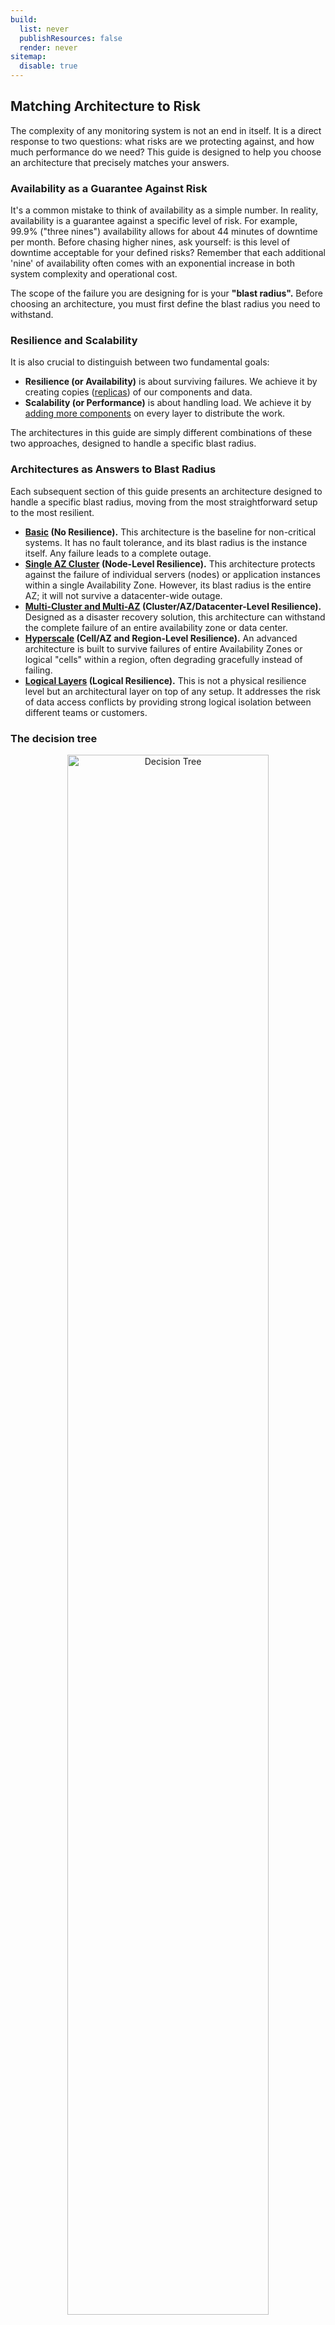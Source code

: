 ```yaml
---
build:
  list: never
  publishResources: false
  render: never
sitemap:
  disable: true
---
```


## Matching Architecture to Risk

The complexity of any monitoring system is not an end in itself. It is a direct response to two questions: what risks are we protecting against, and how much performance do we need? This guide is designed to help you choose an architecture that precisely matches your answers.

### Availability as a Guarantee Against Risk

It's a common mistake to think of availability as a simple number. In reality, availability is a guarantee against a specific level of risk. For example, 99.9% ("three nines") availability allows for about 44 minutes of downtime per month. Before chasing higher nines, ask yourself: is this level of downtime acceptable for your defined risks? Remember that each additional 'nine' of availability often comes with an exponential increase in both system complexity and operational cost.

The scope of the failure you are designing for is your **"blast radius".** Before choosing an architecture, you must first define the blast radius you need to withstand.

### Resilience and Scalability

It is also crucial to distinguish between two fundamental goals:

* **Resilience (or Availability)** is about surviving failures. We achieve it by creating copies ([replicas](https://docs.victoriametrics.com/cluster-victoriametrics/#replication-and-data-safety)) of our components and data.  
* **Scalability (or Performance)** is about handling load. We achieve it by [adding more components](https://docs.victoriametrics.com/victoriametrics/#scalability-and-cluster-version) on every layer to distribute the work.

The architectures in this guide are simply different combinations of these two approaches, designed to handle a specific blast radius.

### Architectures as Answers to Blast Radius

Each subsequent section of this guide presents an architecture designed to handle a specific blast radius, moving from the most straightforward setup to the most resilient.

* **[Basic](#basic) (No Resilience).** This architecture is the baseline for non-critical systems. It has no fault tolerance, and its blast radius is the instance itself. Any failure leads to a complete outage.  
* **[Single AZ Cluster](#single-availability-zone) (Node-Level Resilience).** This architecture protects against the failure of individual servers (nodes) or application instances within a single Availability Zone. However, its blast radius is the entire AZ; it will not survive a datacenter-wide outage.  
* **[Multi-Cluster and Multi-AZ](#multi-cluster-and-multi-az) (Cluster/AZ/Datacenter-Level Resilience).** Designed as a disaster recovery solution, this architecture can withstand the complete failure of an entire availability zone or data center.  
* **[Hyperscale](#the-hyperscale-cell-based) (Cell/AZ and Region-Level Resilience).** An advanced architecture is built to survive failures of entire Availability Zones or logical "cells" within a region, often degrading gracefully instead of failing.  
* **[Logical Layers](#logical-layers) (Logical Resilience).** This is not a physical resilience level but an architectural layer on top of any setup. It addresses the risk of data access conflicts by providing strong logical isolation between different teams or customers.

### The decision tree

<p align="center">
<img src="decision-tree.webp" alt="Decision Tree" width="80%">
</p>

## Basic

**Recommended for:** Pet projects, development/test stages, and non-critical systems monitoring.

Installation guide reference: [https://docs.victoriametrics.com/guides/k8s-monitoring-via-vm-single](https://docs.victoriametrics.com/guides/k8s-monitoring-via-vm-single)

**Key characteristics**: Single instance that does everything: stores, retrieves, and provides metrics.

**Pros**:

* **Straightforward.** Quick deployment without additional components  
* **Cost-efficient.** It avoids redundant work, such as writing or transmitting the same data twice, thereby reducing both computational and network expenses. Additionally, there are no extra copies of data.

**Cons**:

* **Single point of failure.** No fault tolerance and no availability

**Schema:**

<p align="center">
<img src="basic-architecture.webp" alt="Basic Architecture" width="40%">
</p>

### Unavailability Scenarios

In this simplest setup, any single-node failure leads to temporary data unavailability or loss until the instance restarts or storage is restored. There are no built-in redundancy or replication layers.

For this section, you can increase availability by utilizing backup and restore mechanisms on various levels: hardware, virtualization, persistence volume management, or application. VictoriaMetrics provides the [backup tools](https://docs.victoriametrics.com/victoriametrics/vmbackup/) to achieve that. 

## Single Availability Zone

**Recommended for:** Single availability zone hosted systems of any scale

Installation guide reference: [https://docs.victoriametrics.com/guides/k8s-monitoring-via-vm-cluster](https://docs.victoriametrics.com/guides/k8s-monitoring-via-vm-cluster)

High availability implementation: [https://docs.victoriametrics.com/guides/k8s-ha-monitoring-via-vm-cluster](https://docs.victoriametrics.com/guides/k8s-ha-monitoring-via-vm-cluster)

**Key characteristics:** This is a complete VictoriaMetrics cluster, commonly running in a single Kubernetes cluster. Each component of the cluster: vminsert, vmselect, and vmstorage has multiple copies (replicas). The data is also copied and sharded between vmstorage nodes using the `--replicationFactor` setting on vminsert. [See the official documentation](https://docs.victoriametrics.com/victoriametrics/cluster-victoriametrics/#replication-and-data-safety) to determine the optimal replication factor for your needs.

**Pros**:

* **Reliability.** The system can survive a failure of any component without service disruption. If a single vmstorage node dies, other replicas continue to operate. And it is the same for other components.

**Cons**:

* **No disaster recovery.** If the entire Kubernetes cluster, availability zone, or data center fails, you lose the entire monitoring system.  
* **Increased Cost:** Storage cost grows linearly with the replicationFactor (e.g., RF=2 equals 2x storage, RF=3 equals 3x).   Compute components like vminsert or vmselect scale horizontally and increase throughput rather than duplicating data.

**Schema:**

<p align="center">
<img src="single-az-architecture.webp" alt="Single AZ Architecture" width="60%">
</p>

### Application vs. Storage Replication

When building a resilient cluster, several replication options are available.

**Path A: Application-Level Replication.** This approach is enabled [by setting](https://docs.victoriametrics.com/victoriametrics/cluster-victoriametrics/#replication-and-data-safety) the `-replicationFactor=N` flag, where N is an integer representing the desired number of replicas. It makes the cluster components responsible for writing N copies of the data across different vmstorage nodes.

**Pros:**

* **Guaranteed Query Completeness on Node Failure.** The key advantage is that the cluster is aware of its replication. It can survive a complete vmstorage node failure and still guarantee 100% complete query responses from the remaining replicas (as long as the number of failed nodes is less than the replication factor).  
* **Infrastructure-Independent Logic.** The replication logic is part of the VictoriaMetrics application, ensuring the same predictable behavior whether you run on-premise or on any cloud provider.

**Cons:**

* **Latency sensitivity risks**. A slow or overloaded replica can increase write latency, since inserts must complete on multiple nodes. A larger number of nodes increases the risk of problems with one of them.

**Path B: Storage-Level Replication (The Cloud Provider Way)** In this model, VictoriaMetrics replication factor is set to 1, and the vmstorage data is backed up with cloud-provided and replicated volumes(i.e., AWS EBS replicated within AZ, Google Zonal PD). 

**Pros:**

* **Offloaded Resource Cost.** The data replication is no longer bound by application CPU and network performance, and is offloaded to the cloud provider's storage infrastructure. 

**Cons:**

* **No read resilience.** Any vmstorage restart (including planned maintenance) or failure makes its data temporarily unavailable for querying.
* **Failover duration.** When a node or disk fails, the PVC must be reattached to another node. For zonal volumes (single AZ), this can take seconds to minutes (e.g., 10-60 seconds for clean detach/attach; up to 5 minutes in force-detach cases), making data from that shard temporarily unavailable for querying until reschedule completes.

### Query Consistency Partial vs. Complete Responses

In a large, distributed system, partial failures are a common occurrence. A critical choice is how your read path should behave when only partial data can be retrieved.

**Path A: Allow Partial Responses (Focus on Availability)** By default, if a vmstorage node is down, vmselect will continue getting results from the healthy vmstorage nodes. If more than or equal to the replicationFactor vmstorage nodes fail to respond, the response will have the "isPartial" field set to true.

**Pros:** 

* **High Availability.** Some data, albeit incomplete, would still be available. The system degrades gracefully. It will continue to return available data from the remaining healthy nodes, rather than failing the entire query.

**Cons:**

* **Risk of incomplete data.** Users might not realize the "partial" warning and make decisions based on incomplete and possibly misleading graphs.

**Path B:** **Deny Partial Responses (Focus on Consistency)** You can configure vmselect with the `-search.denyPartialResponse` flag. If vmselect cannot fetch a complete result from all vmstorage nodes that hold the requested data according to the replication factor value, it will return an error instead of a partial result.

**Pros:**

* **Guaranteed data consistency.** This approach ensures that any successful query returns 100% of the requested data. If vmselect receives only a partial response from its vmstorage nodes, the entire query is marked as failed, preventing any misleading or incomplete results.

**Cons:**

* **Lower Availability.** This approach sacrifices availability to guarantee consistency. So if more than replicationFactor vmstorage nodes are unavailable, read queries will start returning errors.

### Buffering Strategy Trade-off

Once you have a vmagent sending data to the storage component (vmsingle or cluster), you face your first important trade-off: what should vmagent do when the storage is temporarily unavailable? This choice defines the trade-off between higher availability (by not losing data) and lower resource consumption (by not using disk). By default, vmagent acts as a durable queue: it persists compressed unsent data to the local filesystem. The size of the queue is controlled via \`--remoteWrite.maxDiskUsagePerURL\` and can be [estimated in advance](https://docs.victoriametrics.com/victoriametrics/vmagent/#calculating-disk-space-for-persistence-queue).

**Path A: Stateful Mode (Most Reliable).**  By default, [the operator uses ephemeral storage](https://docs.victoriametrics.com/operator/resources/vmagent/#statefulmode) for the vmagent queue. In production, we recommend explicitly configuring a PersistentVolumeClaim (PVC) for vmagent to ensure the buffer is stored on a persistent disk and survives pod restarts. [The documentation](https://docs.victoriametrics.com/victoriametrics/vmagent/#on-disk-persistence) about on-disk persistence.

**Pros:**

* **Improved reliability.** Unsent data is safe during vmagent restarts or when remote storage is down (until queue is full).

**Cons:**	

* **Requires additional resources.** Deployment becomes stateful, uses disk space, and I/O. The queue size can build extra pressure on remote storage once it becomes available.

For Enterprise users, the queueing can be offloaded to an external message broker, such as **Kafka**. In that case vmagent can [read or write into Kafka](https://docs.victoriametrics.com/victoriametrics/integrations/kafka/).

**Path B: Ephemeral Buffering (with tmpfs).** For maximum performance, the vmagent buffer directory can be mounted as a tmpfs volume, which is physically stored in the node's RAM. In Kubernetes, this is configured via `emptyDir: { medium: "Memory" }`.

**Pros:**

* **Fast I/O.** Buffering happens at RAM speed. This path safeguards against brief network outages without any loss of performance.

**Cons:**

* **Significant risk of data loss.** Unsent data is lost on vmagent restarts. The queue size is limited by the available memory.

### Unavailability Scenarios

**Blast radius:** Cluster

* **Instance/pod failure:**  
  * Path A (Application-level replication, RF ≥2): no impact; cluster continues with remaining replicas.  
  * Path B (Storage-level replication, RF=1): temporary data unavailability (can be around 1 minute regarding PVC detach/attach, depending on the type of replication).  
  * Path A (Buffering Strategy Trade-off, stateful): if vmagent uses a PersistentVolumeClaim, buffered data survives pod restarts and is replayed automatically.  
  * Path A (Buffering Strategy Trade-off, Ephemeral): if vmagent uses an in-memory (tmpfs) buffer, all unsent samples are lost on restart.  
* **Node/server failure:** pods rescheduled; impact depends on replication mode.  
* **AZ/datacenter failure:** complete outage; no cross-AZ protection.  
* **vminsert or vmstorage unavailability:**  
  * Path A, Path B (Buffering Strategy Trade-off) data replayed after reconnecting.

## Multi-Cluster and Multi-AZ

**Recommended for:** Large-scale workloads or services with high SLA requirements that must survive the complete failure of a datacenter or an Availability Zone (AZ).

High availability implementation: [https://docs.victoriametrics.com/guides/multi-regional-setup-dedicated-regions](https://docs.victoriametrics.com/guides/multi-regional-setup-dedicated-regions)

**Key characteristics:** The core principle of this architecture is to run two or more independent, self-contained VictoriaMetrics clusters (from the [Single AZ](#single-availability-zone) section) in separate failure domains, such as different Availability Zones or geographic regions. A global, stateless layer is responsible for routing write and read traffic to these clusters. Each participating AZ must be provisioned to handle the entire workload if another AZ fails. 

There are no differences in the VictoriaMetrics clusters' topology regarding the multi-AZ approach. It can be Active-Active or Active-Passive - the schema will be the same.  

To ensure reliability, vmagent implements the bulkhead pattern: each destination URL configured via `--remoteWrite.url` is assigned a dedicated data queue and an isolated pool of workers. This isolates the data streams, ensuring that if one storage destination becomes slow or unavailable, it does not impact data delivery to the others.

**Pros:**

* **Disaster Recovery:** The system can survive a complete failure of one cluster's location (AZ or region).  
* **Isolation:** Incidents, maintenance, or configuration errors in one cluster do not affect the others.

**Cons:**

* **Increased Cost:** You are paying more for the infrastructure (compute, storage, and network). The capacity of vmstorage in each AZ is underutilized, since every AZ must be ready to absorb the full traffic load in case of failure. Overhead is ~100% with 2 AZs (50% utilization). For other components, it is possible to use [VPA](https://kubernetes.io/docs/concepts/workloads/autoscaling) or [HPA](https://kubernetes.io/docs/tasks/run-application/horizontal-pod-autoscale). 

**Schema:**

<p align="center">
<img src="multi-az-architecture.webp" alt="Multi-AZ Architecture" width="65%">
</p>

### Unavailability Scenarios

**Blast radius:** Availability zone

* **Primary region failure (Active-Passive):** switchover in minutes; stale reads until DNS/load balancer/BGP reroute.

* **Single AZ/cluster failure (Active-Active):** seamless reroute; read results may temporarily differ between clusters if cross-AZ replication lags.

* **Cross-region link failure:**

  * Writes: buffered by vmagent.  
  * Reads: may return stale data until the link is restored.

## The Hyperscale (Cell-based)

**Recommended for:** Systems that require extra reliability and scalability across multiple regions and zones.

**Key characteristics:** This architecture is built on two main ideas - cells and the separation of routing and storage paths

First, we have logical groups of Availability Zones (AZs). Think of these as our data pods. Inside these groups, we deploy our basic clusters. The data within these groups can be distributed in two ways:
- **Fully replicated:** An identical copy exists in each AZ.
- **Sharded:** Each AZ holds a portion of the data. For example, with replication factor 3 across 4 cells, each cell stores approximately 75% of all metrics.

Inside each Storage Cell, the VictoriaMetrics cluster is configured with a `-replicationFactor` of 1. High availability is achieved by replicating data across multiple cells by the global routing layer, not within the cell or the cluster.

Next, we have a separate, stateless layer of routing cells. Their only purpose is to manage traffic. They accept all incoming data and queries and intelligently route them to the correct storage groups. This separation of routing and storage is key to the design. 

For complete disaster recovery, this entire cell-based architecture is duplicated in a second geographic region.

**Pros:**

* **Maximum Fault Tolerance:** The system survives failures of servers, entire storage cells, and even availability zones within a region. It degrades gracefully instead of failing completely.  
* **Horizontal Scaling:** You can add new storage cells to increase capacity or new routing cells to handle more traffic.

**Cons / Trade-offs:**

* **Increased Complexity:** This architecture requires significant expertise and a large amount of automation (a control plane) to manage the routing and data placement.  
* **High Cost:** The number of components and the data redundancy make this the most expensive option.

**Schema:**

A global, stateless layer of routing cells (vmagent, vmauth) sits on top. It routes traffic to several logical groups of storage cells. Each storage group contains multiple AZs, and data is replicated or sharded across them. There are several approaches to implementing it.

<p align="center">
<img src="hyperscale-architecture.webp" alt="Hyperscale Architecture" width="85%">
</p>

### Choosing Your Read Path Strategy

When you build a system that spans multiple AZs or regions, you face a fundamental choice: how to read the data? The answer to this question will define the trade-offs in your architecture between data completeness, query speed, and cost. Your choice of how to write data directly impacts how you can read it. Let's look at two pairs of write/read strategies.

### Path A: Prioritize Data Completeness (The Global vmselect model)

In this model, your primary goal is to obtain as complete and consistent data as possible for every query, even if some storage cells are lagging behind.

**Write Path:** vmagent [shards data](https://docs.victoriametrics.com/victoriametrics/vmagent/#sharding-among-remote-storages) across your storage cells. Fault tolerance is configured via `-remoteWrite.shardByURL` and `-remoteWrite.shardByURLReplicas` (for example, writing each time series to 3 out of 4 cells). Redundancy is achieved across cells, not within a cell. This provides resilience against cell failures while saving storage compared to full copies.

**Read Path:** You use a two-level vmselect system. A global vmselect receives user queries. In turn, it queries local vmselects in each of your storage cells and merges the results. Exposing local VMSelects to a global one is necessary because there can be no possibility to connect directly to vmstorage on the local cell, especially if it is in Kubernetes, as there is no HTTP endpoint for querying vmstorage. And using NodePort may not be a good practice for production.

**Schema:**

Global vmselect -> Local vmselects (in each cell)

**Pros:**

* **High availability of complete data.** The global VMSelect can fill in any gaps from a lagging cell by retrieving data from another replica. The higher the replicationFactor, the more durable it is against storage failures.

**Cons:**

* **High resource overhead.** The global VMSelect performs a significant amount of redundant work, merging and aggregating data. This requires significant CPU and memory, and increases query latency.

### Path B: Focus on Read Speed (The vmauth with first_available mode)

In this model, your primary goal is to provide users with the fastest possible response, accepting certain risks associated with data freshness.

**Write Path:** This is where you face another choice. To make the `first_available` read path work, every storage cell must contain a full copy of all data. This is achieved by configuring the global vmagent to replicate 100% of the write traffic to every storage cell. This is achieved by providing all storage cell URLs in the `-remoteWrite.url` flags. If you provide another count of storage cells in the URL section, it will affect the completeness of the data on the read path.

**Read Path:** A global vmauth directs the user to the first available cell.

**Schema:**

Global vmauth -> Cell -> vmselect

**Pros:**

* **Very fast queries.** There is no overhead from merging results from multiple cells.  
* **Low cross-cell traffic for reads.** This can significantly reduce network costs.

**Cons:**

* **High storage cost.** You are storing redundant, full copies of data, which is an expensive approach.  
* **The Freshness Trap.** This is the greatest and most significant risk associated with this approach. If the write path to one storage cell slows down, vmagent will start buffering data for it. Internally, vmagent maintains a separate queue for each `-remoteWrite.url` target, so lag in a single cell can cause it to serve stale results under the `first_available` policy.  If vmauth sends a user to this cell while its queue is not empty, that user will receive stale data (data that is not 100% fresh). A certain automation could be used to disable reads from cells that are lagging behind.

### Alerting Strategy Trade-offs

Just like the read path, your alerting strategy in a hyperscale setup also involves critical trade-offs.

**Path A: Local vmalert (Fast Evaluation, High Traffic). In this model, you deploy vmalert inside each storage cell.**

**How it works:** Each vmalert queries its local vmselect for data. This is very fast and efficient. It then sends its firing alerts to a global Alertmanager cluster, which is likely located in the compute cells.

**Pros:**

* **Low latency for alert evaluation.** Query evaluation is always local and fast.

**Cons:**

* **Inconsistent alerts (if data is sharded).** This approach only works reliably if every storage cell has a full copy of the data (Read Path B from the upper tradeoff of this section). If data is sharded (Read Path A), no single vmalert has a complete picture, so global alerts cannot be evaluated correctly.   
* **High traffic cost.** Every vmalert instance must send its alerts to **every** Alertmanager instance in the global cluster. If you have many storage cells and alertmanagers in different AZs or regions, this creates a lot of expensive cross-network traffic, if you have many cells and Alertmanagers in different regions. This consideration is especially important for those who want to minimize cross-region traffic.

**Path B: Global vmalert (Consistent Alerts, Higher Latency) In this model, you move vmalert out of the storage cells and into the global compute cells.**

**How it works:** The global vmalert instances query the same entry point as users (either the global vmselect or vmauth). This provides them with a comprehensive view of all data. They then send alerts to their local Alertmanager instances in the same compute cell.

**Pros:**

* **Consistent, global view.** Alerts are always evaluated against the complete dataset. This works perfectly with the efficient sharded write path (Read Path A).  
* **Low alert traffic.** The communication between vmalert and Alertmanager is all local within the compute cell, which significantly reduces cross-AZ/region traffic.

**Cons:**

* **Slower alert evaluation.** Every evaluation now involves a cross-cell query, which has higher latency than a local query. In practice, alerting rules usually generate the majority of the read load.

### Unavailability Scenarios

**Blast radius:** Region / Cell

* **Single node failure within a cell:** degraded performance in that cell; global system continues normally.

* **Single cell failure:**

  * Path A (Global vmselect): queries still complete but slower (merging from healthy cells).

  * Path B (First-available vmauth): queries are routed to healthy cells; stale data is possible if a write lag exists.

* **Region outage:** the duplicated architecture in the standby region takes over, resulting in temporary degradation until the reroute is completed.

## Logical layers

**Recommended for:** Companies of any scale that need to serve multiple internal teams or external customers with separate data. Each tenant may have different requirements for data isolation and performance.

The other use case is a different retention across tenants, which is described in this guide: [https://docs.victoriametrics.com/guides/guide-vmcluster-multiple-retention-setup](https://docs.victoriametrics.com/guides/guide-vmcluster-multiple-retention-setup) 

**Key characteristics:** This architecture introduces a logical layer of multitenancy on top of the physical architectures mentioned before.

* The main goal is to serve multiple tenants (datasets) on the same shared infrastructure while providing strong logical isolation. This solves the problem of ensuring that Team A cannot view data from Team B.  
* This is achieved using [URL-based multitenancy.](https://docs.victoriametrics.com/victoriametrics/cluster-victoriametrics/#url-format) Each tenant is assigned a unique AccountID.  
* This AccountID is used in the URL path to create a "virtual slice" or a separate "lane" for that tenant's data, from ingestion at vmagent all the way to querying at vmselect.

**How it works:**

1. **At the vmagent:** A vmagent receives data from all sources. It uses relabeling rules to identify which tenant the data belongs to. When vmagent sends the data to vminsert, it attaches the tenant ID as a label (see [docs](https://docs.victoriametrics.com/victoriametrics/cluster-victoriametrics/#multitenancy)).  
2. **At the vminsert and vmstorage:** These components natively separate data based on the tenant ID. The data from one tenant is logically isolated from another tenant.  
3. **At the vmauth and vmselect:** When a query comes in, vmauth checks if the user has permission to access the tenant ID in the URL. It only allows valid requests to pass through. vmselect will then only query the data for that specific, authorized tenant.

### Architectural Models for the isolation

This multitenancy approach gives us another trade-off in the isolation implementation.

**Schema:**

<p align="center">
<img src="logical-layers-architecture.webp" alt="Logical Layers Architecture" width="80%">
</p>

**Path A: Shared resources.** We have a single, shared pool of all cluster components.

**Pros:**

* **Resource efficient.** This is the cheapest way to run the ingestion layer.

**Cons:**

* **Noisy Neighbor Problem.** There is no performance isolation at the entry point. A single tenant sending too much data can slow down ingestion for everyone else.

**Path B: Dedicated processing layer.** For very important tenants, we can create a separate, dedicated layer of vmagents, vmselect, vminsert, and other components in use. 

**Pros:**

* **Full performance isolation.** The performance of important tenants is not affected by others.

**Cons:**

* **More expensive and complex** to manage multiple service pools.
